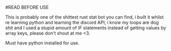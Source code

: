 #READ BEFORE USE

This is probably one of the shittest rust stat bot you can find, i built it whilst re learning python and learning the discord API, i know my loops are dog shit and I used a stupid amount of IF statements instead of getting values by array keys, please don't shout at me <3.

Must have python installed for use.

